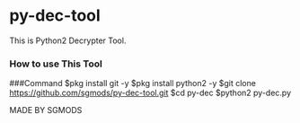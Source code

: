 # py-dec-tool
This is Python2 Decrypter Tool.
### How to use This Tool
###Command
$pkg install git -y
$pkg install python2 -y
$git clone https://github.com/sgmods/py-dec-tool.git
$cd py-dec
$python2 py-dec.py

MADE BY SGMODS
